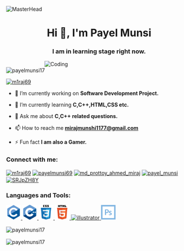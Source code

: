 ![MasterHead](https://repository-images.githubusercontent.com/588181932/e36ec678-7984-4cdd-8e4c-a3932772ff8e)
<h1 align="center">Hi 👋, I'm Payel Munsi</h1>
<h3 align="center">I am in learning stage right now.</h3>
<img align="right" alt="Coding" width="400" src="https://media.tenor.com/NOYF3f82b_gAAAAC/programmer.gif">

<p align="left"> <img src="https://komarev.com/ghpvc/?username=payelmunsi17&label=Profile%20views&color=0e75b6&style=flat" alt="payelmunsi17" /> </p>

<p align="left"> <a href="https://twitter.com/m1raj69" target="blank"><img src="https://img.shields.io/twitter/follow/m1raj69?logo=twitter&style=for-the-badge" alt="m1raj69" /></a> </p>

- 🔭 I’m currently working on **Software Development Project.**

- 🌱 I’m currently learning **C,C++,HTML,CSS etc.**

- 💬 Ask me about **C,C++ related questions.**

- 📫 How to reach me **mirajmunshi1177@gmail.com**

- ⚡ Fun fact **I am also a Gamer.**

<h3 align="left">Connect with me:</h3>
<p align="left">
<a href="https://twitter.com/m1raj69" target="blank"><img align="center" src="https://raw.githubusercontent.com/rahuldkjain/github-profile-readme-generator/master/src/images/icons/Social/twitter.svg" alt="m1raj69" height="30" width="40" /></a>
<a href="https://fb.com/payelmunsi69" target="blank"><img align="center" src="https://raw.githubusercontent.com/rahuldkjain/github-profile-readme-generator/master/src/images/icons/Social/facebook.svg" alt="payelmunsi69" height="30" width="40" /></a>
<a href="https://instagram.com/md_prottoy_ahmed_miraj" target="blank"><img align="center" src="https://raw.githubusercontent.com/rahuldkjain/github-profile-readme-generator/master/src/images/icons/Social/instagram.svg" alt="md_prottoy_ahmed_miraj" height="30" width="40" /></a>
<a href="https://www.leetcode.com/payel_munsi" target="blank"><img align="center" src="https://raw.githubusercontent.com/rahuldkjain/github-profile-readme-generator/master/src/images/icons/Social/leet-code.svg" alt="payel_munsi" height="30" width="40" /></a>
<a href="https://discord.gg/SRJpZH8Y" target="blank"><img align="center" src="https://raw.githubusercontent.com/rahuldkjain/github-profile-readme-generator/master/src/images/icons/Social/discord.svg" alt="SRJpZH8Y" height="30" width="40" /></a>
</p>

<h3 align="left">Languages and Tools:</h3>
<p align="left"> <a href="https://www.cprogramming.com/" target="_blank" rel="noreferrer"> <img src="https://raw.githubusercontent.com/devicons/devicon/master/icons/c/c-original.svg" alt="c" width="40" height="40"/> </a> <a href="https://www.w3schools.com/cpp/" target="_blank" rel="noreferrer"> <img src="https://raw.githubusercontent.com/devicons/devicon/master/icons/cplusplus/cplusplus-original.svg" alt="cplusplus" width="40" height="40"/> </a> <a href="https://www.w3schools.com/css/" target="_blank" rel="noreferrer"> <img src="https://raw.githubusercontent.com/devicons/devicon/master/icons/css3/css3-original-wordmark.svg" alt="css3" width="40" height="40"/> </a> <a href="https://www.w3.org/html/" target="_blank" rel="noreferrer"> <img src="https://raw.githubusercontent.com/devicons/devicon/master/icons/html5/html5-original-wordmark.svg" alt="html5" width="40" height="40"/> </a> <a href="https://www.adobe.com/in/products/illustrator.html" target="_blank" rel="noreferrer"> <img src="https://www.vectorlogo.zone/logos/adobe_illustrator/adobe_illustrator-icon.svg" alt="illustrator" width="40" height="40"/> </a> <a href="https://www.photoshop.com/en" target="_blank" rel="noreferrer"> <img src="https://raw.githubusercontent.com/devicons/devicon/master/icons/photoshop/photoshop-line.svg" alt="photoshop" width="40" height="40"/> </a> </p>

<p><img align="center" src="https://github-readme-stats.vercel.app/api/top-langs?username=payelmunsi17&show_icons=true&locale=en&layout=compact" alt="payelmunsi17" /></p>

<p><img align="center" src="https://github-readme-streak-stats.herokuapp.com/?user=payelmunsi17&" alt="payelmunsi17" /></p>
